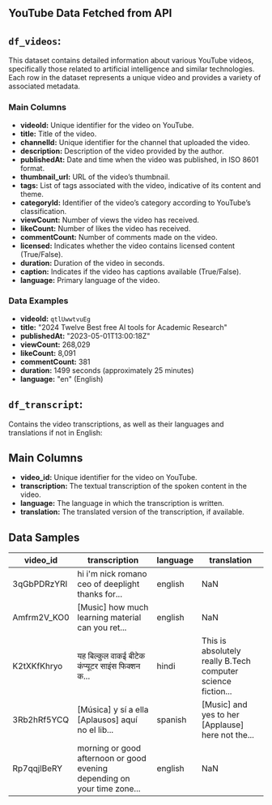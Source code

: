 ## YouTube Data Fetched from API

## `df_videos`:
This dataset contains detailed information about various YouTube videos, specifically those related to artificial intelligence and similar technologies. Each row in the dataset represents a unique video and provides a variety of associated metadata.

### Main Columns

- **videoId:** Unique identifier for the video on YouTube.
- **title:** Title of the video.
- **channelId:** Unique identifier for the channel that uploaded the video.
- **description:** Description of the video provided by the author.
- **publishedAt:** Date and time when the video was published, in ISO 8601 format.
- **thumbnail_url:** URL of the video’s thumbnail.
- **tags:** List of tags associated with the video, indicative of its content and theme.
- **categoryId:** Identifier of the video’s category according to YouTube’s classification.
- **viewCount:** Number of views the video has received.
- **likeCount:** Number of likes the video has received.
- **commentCount:** Number of comments made on the video.
- **licensed:** Indicates whether the video contains licensed content (True/False).
- **duration:** Duration of the video in seconds.
- **caption:** Indicates if the video has captions available (True/False).
- **language:** Primary language of the video.

### Data Examples

- **videoId:** `qtlUwwtvuEg`
- **title:** "2024 Twelve Best free AI tools for Academic Research"
- **publishedAt:** "2023-05-01T13:00:18Z"
- **viewCount:** 268,029
- **likeCount:** 8,091
- **commentCount:** 381
- **duration:** 1499 seconds (approximately 25 minutes)
- **language:** "en" (English)


## `df_transcript`: 
Contains the video transcriptions, as well as their languages and translations if not in English:

## Main Columns

- **video_id:** Unique identifier for the video on YouTube.
- **transcription:** The textual transcription of the spoken content in the video.
- **language:** The language in which the transcription is written.
- **translation:** The translated version of the transcription, if available.

## Data Samples

| video_id   | transcription                                                           | language | translation                                                    |
|------------|-------------------------------------------------------------------------|----------|----------------------------------------------------------------|
| 3qGbPDRzYRI| hi i'm nick romano ceo of deeplight thanks for...                        | english  | NaN                                                            |
| Amfrm2V_KO0| [Music] how much learning material can you ret...                        | english  | NaN                                                            |
| K2tXKfKhryo| यह बिल्कुल वाकई बीटेक कंप्यूटर साइंस फिक्शन क...                         | hindi    | This is absolutely really B.Tech computer science fiction...    |
| 3Rb2hRf5YCQ| [Música] y sí a ella [Aplausos] aquí no el lib...                        | spanish  | [Music] and yes to her [Applause] here not the...               |
| Rp7qqjlBeRY| morning or good afternoon or good evening depending on your time zone... | english  | NaN                                                            |

